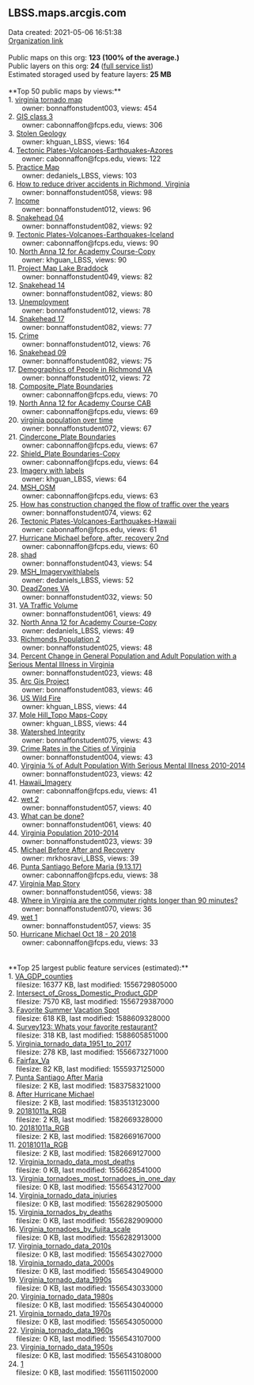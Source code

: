 <h2>LBSS.maps.arcgis.com</h2> Data created: 2021-05-06 16:51:38 <br /><a target='new' href='https://LBSS.maps.arcgis.com'>Organization link</a><br /><br />Public maps on this org: <b>123 (100% of the average.)</b><br />Public layers on this org: <b>24 </b>(<a target='new' href='https://services.arcgis.com/nvIDWG2BxM3lTJpT/ArcGIS/rest/services'>full service list</a>)<br />Estimated storaged used by feature layers: <b>25 MB</b><br /><br />**Top 50 public maps by views:**<br />  1. <a target='new' href='https://www.arcgis.com/home/item.html?id=0369310c99bf407cab66e1e9d1d678eb'>virginia tornado map</a> <br />  &nbsp;&nbsp;&nbsp;&nbsp; &nbsp;&nbsp;owner: bonnaffonstudent003, views: 454<br />  2. <a target='new' href='https://www.arcgis.com/home/item.html?id=d3401db3de1044a481cb2a53af54f0f0'>GIS class 3</a> <br />  &nbsp;&nbsp;&nbsp;&nbsp; &nbsp;&nbsp;owner: cabonnaffon@fcps.edu, views: 306<br />  3. <a target='new' href='https://www.arcgis.com/home/item.html?id=43b72b2d1db249c89ae3d18990888870'>Stolen Geology</a> <br />  &nbsp;&nbsp;&nbsp;&nbsp; &nbsp;&nbsp;owner: khguan_LBSS, views: 164<br />  4. <a target='new' href='https://www.arcgis.com/home/item.html?id=16cf9cc0ccf341acaced06c31127a4c4'>Tectonic Plates-Volcanoes-Earthquakes-Azores</a> <br />  &nbsp;&nbsp;&nbsp;&nbsp; &nbsp;&nbsp;owner: cabonnaffon@fcps.edu, views: 122<br />  5. <a target='new' href='https://www.arcgis.com/home/item.html?id=2efe5e5ad5b24d11b658a59fb0efddf0'>Practice Map</a> <br />  &nbsp;&nbsp;&nbsp;&nbsp; &nbsp;&nbsp;owner: dedaniels_LBSS, views: 103<br />  6. <a target='new' href='https://www.arcgis.com/home/item.html?id=6414a90b29f84ea98edd11e7dd33756e'>How to reduce driver accidents in Richmond, Virginia</a> <br />  &nbsp;&nbsp;&nbsp;&nbsp; &nbsp;&nbsp;owner: bonnaffonstudent058, views: 98<br />  7. <a target='new' href='https://www.arcgis.com/home/item.html?id=8ebfbcfc94fc4b29ba17455db293797f'>Income</a> <br />  &nbsp;&nbsp;&nbsp;&nbsp; &nbsp;&nbsp;owner: bonnaffonstudent012, views: 96<br />  8. <a target='new' href='https://www.arcgis.com/home/item.html?id=85ff03e4973c40cb801940cded52eeb5'>Snakehead 04</a> <br />  &nbsp;&nbsp;&nbsp;&nbsp; &nbsp;&nbsp;owner: bonnaffonstudent082, views: 92<br />  9. <a target='new' href='https://www.arcgis.com/home/item.html?id=a44a84bf19154aac894da082f8b15072'>Tectonic Plates-Volcanoes-Earthquakes-Iceland</a> <br />  &nbsp;&nbsp;&nbsp;&nbsp; &nbsp;&nbsp;owner: cabonnaffon@fcps.edu, views: 90<br />  10. <a target='new' href='https://www.arcgis.com/home/item.html?id=a6944fd212184a5eb177845da40b63fd'>North Anna 12 for Academy Course-Copy</a> <br />  &nbsp;&nbsp;&nbsp;&nbsp; &nbsp;&nbsp;owner: khguan_LBSS, views: 90<br />  11. <a target='new' href='https://www.arcgis.com/home/item.html?id=4c2273e2e3bb4ec9a5b405f09240385e'>Project Map Lake Braddock </a> <br />  &nbsp;&nbsp;&nbsp;&nbsp; &nbsp;&nbsp;owner: bonnaffonstudent049, views: 82<br />  12. <a target='new' href='https://www.arcgis.com/home/item.html?id=ac8465fd365642079b184dba2d8f8cf7'>Snakehead 14</a> <br />  &nbsp;&nbsp;&nbsp;&nbsp; &nbsp;&nbsp;owner: bonnaffonstudent082, views: 80<br />  13. <a target='new' href='https://www.arcgis.com/home/item.html?id=ad9048d253944bf7b620478d38417a53'>Unemployment</a> <br />  &nbsp;&nbsp;&nbsp;&nbsp; &nbsp;&nbsp;owner: bonnaffonstudent012, views: 78<br />  14. <a target='new' href='https://www.arcgis.com/home/item.html?id=93c178cb6472415cbb33efb1f8508f0b'>Snakehead 17</a> <br />  &nbsp;&nbsp;&nbsp;&nbsp; &nbsp;&nbsp;owner: bonnaffonstudent082, views: 77<br />  15. <a target='new' href='https://www.arcgis.com/home/item.html?id=178edaee406d4b1fb2c7cdde4ebd2587'>Crime</a> <br />  &nbsp;&nbsp;&nbsp;&nbsp; &nbsp;&nbsp;owner: bonnaffonstudent012, views: 76<br />  16. <a target='new' href='https://www.arcgis.com/home/item.html?id=f371e0846b8541e78f9dfee93fe9ccb6'>Snakehead 09</a> <br />  &nbsp;&nbsp;&nbsp;&nbsp; &nbsp;&nbsp;owner: bonnaffonstudent082, views: 75<br />  17. <a target='new' href='https://www.arcgis.com/home/item.html?id=c1d8ac83d76d48f782648a767274759c'>Demographics of People in Richmond VA</a> <br />  &nbsp;&nbsp;&nbsp;&nbsp; &nbsp;&nbsp;owner: bonnaffonstudent012, views: 72<br />  18. <a target='new' href='https://www.arcgis.com/home/item.html?id=40266e0a43af47efbe353b9882797d72'>Composite_Plate Boundaries</a> <br />  &nbsp;&nbsp;&nbsp;&nbsp; &nbsp;&nbsp;owner: cabonnaffon@fcps.edu, views: 70<br />  19. <a target='new' href='https://www.arcgis.com/home/item.html?id=d16420ec751c455c92ebea9689201621'>North Anna 12 for Academy Course CAB</a> <br />  &nbsp;&nbsp;&nbsp;&nbsp; &nbsp;&nbsp;owner: cabonnaffon@fcps.edu, views: 69<br />  20. <a target='new' href='https://www.arcgis.com/home/item.html?id=c0a788e1a069421ebdd715a3d99e07c0'>virginia population over time</a> <br />  &nbsp;&nbsp;&nbsp;&nbsp; &nbsp;&nbsp;owner: bonnaffonstudent072, views: 67<br />  21. <a target='new' href='https://www.arcgis.com/home/item.html?id=29f9ec148f9044e8a7dc5dd67ca910cf'>Cindercone_Plate Boundaries</a> <br />  &nbsp;&nbsp;&nbsp;&nbsp; &nbsp;&nbsp;owner: cabonnaffon@fcps.edu, views: 67<br />  22. <a target='new' href='https://www.arcgis.com/home/item.html?id=80f8884f9b7d4edea62a11f599213c16'>Shield_Plate Boundaries-Copy</a> <br />  &nbsp;&nbsp;&nbsp;&nbsp; &nbsp;&nbsp;owner: cabonnaffon@fcps.edu, views: 64<br />  23. <a target='new' href='https://www.arcgis.com/home/item.html?id=ef54046ea96f4317a54b36b8e5b9dc39'>Imagery with labels</a> <br />  &nbsp;&nbsp;&nbsp;&nbsp; &nbsp;&nbsp;owner: khguan_LBSS, views: 64<br />  24. <a target='new' href='https://www.arcgis.com/home/item.html?id=8810b00cf5004d829385cf4db94d1154'>MSH_OSM</a> <br />  &nbsp;&nbsp;&nbsp;&nbsp; &nbsp;&nbsp;owner: cabonnaffon@fcps.edu, views: 63<br />  25. <a target='new' href='https://www.arcgis.com/home/item.html?id=10d7d57fb6774be7a3225edacf02e107'>How has construction changed the flow of traffic over the years</a> <br />  &nbsp;&nbsp;&nbsp;&nbsp; &nbsp;&nbsp;owner: bonnaffonstudent074, views: 62<br />  26. <a target='new' href='https://www.arcgis.com/home/item.html?id=6ea816ba7e8e4642bb26c05780bded3d'>Tectonic Plates-Volcanoes-Earthquakes-Hawaii</a> <br />  &nbsp;&nbsp;&nbsp;&nbsp; &nbsp;&nbsp;owner: cabonnaffon@fcps.edu, views: 61<br />  27. <a target='new' href='https://www.arcgis.com/home/item.html?id=f6bf7bd784774a68b045862187626615'>Hurricane Michael before, after, recovery 2nd</a> <br />  &nbsp;&nbsp;&nbsp;&nbsp; &nbsp;&nbsp;owner: cabonnaffon@fcps.edu, views: 60<br />  28. <a target='new' href='https://www.arcgis.com/home/item.html?id=3668c4176d904f2591cafc5233f4c32c'>shad</a> <br />  &nbsp;&nbsp;&nbsp;&nbsp; &nbsp;&nbsp;owner: bonnaffonstudent043, views: 54<br />  29. <a target='new' href='https://www.arcgis.com/home/item.html?id=09407fce6a0c409fa36220d83557979e'>MSH_Imagerywithlabels</a> <br />  &nbsp;&nbsp;&nbsp;&nbsp; &nbsp;&nbsp;owner: dedaniels_LBSS, views: 52<br />  30. <a target='new' href='https://www.arcgis.com/home/item.html?id=6f1c26c59db34080876ed648c657766d'>DeadZones VA</a> <br />  &nbsp;&nbsp;&nbsp;&nbsp; &nbsp;&nbsp;owner: bonnaffonstudent032, views: 50<br />  31. <a target='new' href='https://www.arcgis.com/home/item.html?id=5c3e64c8322e42f2bddbd649965b56d6'>VA Traffic Volume</a> <br />  &nbsp;&nbsp;&nbsp;&nbsp; &nbsp;&nbsp;owner: bonnaffonstudent061, views: 49<br />  32. <a target='new' href='https://www.arcgis.com/home/item.html?id=7e80a00a9c494ae38331494aaa0f898c'>North Anna 12 for Academy Course-Copy</a> <br />  &nbsp;&nbsp;&nbsp;&nbsp; &nbsp;&nbsp;owner: dedaniels_LBSS, views: 49<br />  33. <a target='new' href='https://www.arcgis.com/home/item.html?id=d445d5f43ca74e17a5a0e33464106b1c'>Richmonds Population 2</a> <br />  &nbsp;&nbsp;&nbsp;&nbsp; &nbsp;&nbsp;owner: bonnaffonstudent025, views: 48<br />  34. <a target='new' href='https://www.arcgis.com/home/item.html?id=47b07fd350894f0faaf2b050a6d4ae88'>Percent Change in General Population and Adult Population with a Serious Mental Illness in Virginia</a> <br />  &nbsp;&nbsp;&nbsp;&nbsp; &nbsp;&nbsp;owner: bonnaffonstudent023, views: 48<br />  35. <a target='new' href='https://www.arcgis.com/home/item.html?id=56e1beef40c646c88dd77ce655727877'>Arc Gis Project</a> <br />  &nbsp;&nbsp;&nbsp;&nbsp; &nbsp;&nbsp;owner: bonnaffonstudent083, views: 46<br />  36. <a target='new' href='https://www.arcgis.com/home/item.html?id=acd2a5cb31634814b6e08d9caf9f8800'>US Wild Fire</a> <br />  &nbsp;&nbsp;&nbsp;&nbsp; &nbsp;&nbsp;owner: khguan_LBSS, views: 44<br />  37. <a target='new' href='https://www.arcgis.com/home/item.html?id=a9f13b6c1b854d25a68428ae075cceb5'>Mole Hill_Topo Maps-Copy</a> <br />  &nbsp;&nbsp;&nbsp;&nbsp; &nbsp;&nbsp;owner: khguan_LBSS, views: 44<br />  38. <a target='new' href='https://www.arcgis.com/home/item.html?id=82504788d0e64f72a22fcb1ba7ff8aa7'>Watershed Integrity</a> <br />  &nbsp;&nbsp;&nbsp;&nbsp; &nbsp;&nbsp;owner: bonnaffonstudent075, views: 43<br />  39. <a target='new' href='https://www.arcgis.com/home/item.html?id=7afcff7193c24dd88a8eea8d5287461e'>Crime Rates in the Cities of Virginia</a> <br />  &nbsp;&nbsp;&nbsp;&nbsp; &nbsp;&nbsp;owner: bonnaffonstudent004, views: 43<br />  40. <a target='new' href='https://www.arcgis.com/home/item.html?id=0515793e9dd0486a8a529c5a69699ed3'>Virginia % of Adult Population With Serious Mental Illness 2010-2014</a> <br />  &nbsp;&nbsp;&nbsp;&nbsp; &nbsp;&nbsp;owner: bonnaffonstudent023, views: 42<br />  41. <a target='new' href='https://www.arcgis.com/home/item.html?id=64433230df934996b421a87959b09e0f'>Hawaii_Imagery</a> <br />  &nbsp;&nbsp;&nbsp;&nbsp; &nbsp;&nbsp;owner: cabonnaffon@fcps.edu, views: 41<br />  42. <a target='new' href='https://www.arcgis.com/home/item.html?id=6cae35a7463b4015a53a38ce4a91aeb0'>wet 2</a> <br />  &nbsp;&nbsp;&nbsp;&nbsp; &nbsp;&nbsp;owner: bonnaffonstudent057, views: 40<br />  43. <a target='new' href='https://www.arcgis.com/home/item.html?id=84892e0de5964836ad88e360a59f0eb3'>What can be done?</a> <br />  &nbsp;&nbsp;&nbsp;&nbsp; &nbsp;&nbsp;owner: bonnaffonstudent061, views: 40<br />  44. <a target='new' href='https://www.arcgis.com/home/item.html?id=50d8eba9ac5940689f21a2ad330727d0'>Virginia Population 2010-2014</a> <br />  &nbsp;&nbsp;&nbsp;&nbsp; &nbsp;&nbsp;owner: bonnaffonstudent023, views: 39<br />  45. <a target='new' href='https://www.arcgis.com/home/item.html?id=6bf7d263466741ae80c37ee7d5fe8698'>Michael Before After and Recovery</a> <br />  &nbsp;&nbsp;&nbsp;&nbsp; &nbsp;&nbsp;owner: mrkhosravi_LBSS, views: 39<br />  46. <a target='new' href='https://www.arcgis.com/home/item.html?id=09439b3047ed471387ea3ecff44def14'>Punta Santiago Before Maria (9.13.17)</a> <br />  &nbsp;&nbsp;&nbsp;&nbsp; &nbsp;&nbsp;owner: cabonnaffon@fcps.edu, views: 38<br />  47. <a target='new' href='https://www.arcgis.com/home/item.html?id=a9d0fedf28f04dfd9a2fbe71e2e06d4b'>Virginia Map Story</a> <br />  &nbsp;&nbsp;&nbsp;&nbsp; &nbsp;&nbsp;owner: bonnaffonstudent056, views: 38<br />  48. <a target='new' href='https://www.arcgis.com/home/item.html?id=1781bde66db04fef9dd6ed56e02e46f0'>Where in Virginia are the commuter rights longer than 90 minutes?</a> <br />  &nbsp;&nbsp;&nbsp;&nbsp; &nbsp;&nbsp;owner: bonnaffonstudent070, views: 36<br />  49. <a target='new' href='https://www.arcgis.com/home/item.html?id=4d159a57cb5c4aa3ae5ee918a49ad6f3'>wet 1</a> <br />  &nbsp;&nbsp;&nbsp;&nbsp; &nbsp;&nbsp;owner: bonnaffonstudent057, views: 35<br />  50. <a target='new' href='https://www.arcgis.com/home/item.html?id=39b9b36b2912489ab7c91186a81dfb46'>Hurricane Michael Oct 18 - 20 2018</a> <br />  &nbsp;&nbsp;&nbsp;&nbsp; &nbsp;&nbsp;owner: cabonnaffon@fcps.edu, views: 33<br /><br /><br />**Top 25 largest public feature services (estimated):**<br /> 1. <a target='new' href='https://www.arcgis.com/home/item.html?id=066444abcf1f40a3beb4e0aefbb1ec06'>VA_GDP_counties</a><br /> &nbsp;&nbsp;&nbsp;&nbsp;filesize: 16377 KB, last modified: 1556729805000<br /> 2. <a target='new' href='https://www.arcgis.com/home/item.html?id=2445910b900143ddb5d1b3ef9340dfed'>Intersect_of_Gross_Domestic_Product_GDP</a><br /> &nbsp;&nbsp;&nbsp;&nbsp;filesize: 7570 KB, last modified: 1556729387000<br /> 3. <a target='new' href='https://www.arcgis.com/home/item.html?id=6dfe7599e6584064817279a2ab2c9b45'>Favorite Summer Vacation Spot</a><br /> &nbsp;&nbsp;&nbsp;&nbsp;filesize: 618 KB, last modified: 1588609328000<br /> 4. <a target='new' href='https://www.arcgis.com/home/item.html?id=3c2a445259ff4b939659382d1fcc4005'>Survey123: Whats your favorite restaurant?</a><br /> &nbsp;&nbsp;&nbsp;&nbsp;filesize: 318 KB, last modified: 1588605851000<br /> 5. <a target='new' href='https://www.arcgis.com/home/item.html?id=5edd117412c94e4884b2761cf510093e'>Virginia_tornado_data_1951_to_2017</a><br /> &nbsp;&nbsp;&nbsp;&nbsp;filesize: 278 KB, last modified: 1556673271000<br /> 6. <a target='new' href='https://www.arcgis.com/home/item.html?id=a522af54c3204287b6ad7147af929cde'>Fairfax_Va</a><br /> &nbsp;&nbsp;&nbsp;&nbsp;filesize: 82 KB, last modified: 1555937125000<br /> 7. <a target='new' href='https://www.arcgis.com/home/item.html?id=4b94aa0a81034d998f651600e783d57d'>Punta Santiago After Maria</a><br /> &nbsp;&nbsp;&nbsp;&nbsp;filesize: 2 KB, last modified: 1583758321000<br /> 8. <a target='new' href='https://www.arcgis.com/home/item.html?id=57975cc943fe4fca8d1e585a2a7c2a1b'>After Hurricane Michael</a><br /> &nbsp;&nbsp;&nbsp;&nbsp;filesize: 2 KB, last modified: 1583513123000<br /> 9. <a target='new' href='https://www.arcgis.com/home/item.html?id=3745ae2c264d4e608e182a6b74f6b825'>20181011a_RGB</a><br /> &nbsp;&nbsp;&nbsp;&nbsp;filesize: 2 KB, last modified: 1582669328000<br /> 10. <a target='new' href='https://www.arcgis.com/home/item.html?id=cae8147697304879a9823330ff3c0059'>20181011a_RGB</a><br /> &nbsp;&nbsp;&nbsp;&nbsp;filesize: 2 KB, last modified: 1582669167000<br /> 11. <a target='new' href='https://www.arcgis.com/home/item.html?id=8a6910da67d94502a3d60eb0dc3ed287'>20181011a_RGB</a><br /> &nbsp;&nbsp;&nbsp;&nbsp;filesize: 2 KB, last modified: 1582669127000<br /> 12. <a target='new' href='https://www.arcgis.com/home/item.html?id=a752a3c46e2c404ea1fdebae107b6ce7'>Virginia_tornado_data_most_deaths</a><br /> &nbsp;&nbsp;&nbsp;&nbsp;filesize: 0 KB, last modified: 1556628541000<br /> 13. <a target='new' href='https://www.arcgis.com/home/item.html?id=89f9227b032949ecb31efe8eccf62eae'>Virginia_tornadoes_most_tornadoes_in_one_day</a><br /> &nbsp;&nbsp;&nbsp;&nbsp;filesize: 0 KB, last modified: 1556543127000<br /> 14. <a target='new' href='https://www.arcgis.com/home/item.html?id=14f9c893178f4bcf859d84c0933f2e2c'>Virginia_tornado_data_injuries</a><br /> &nbsp;&nbsp;&nbsp;&nbsp;filesize: 0 KB, last modified: 1556282905000<br /> 15. <a target='new' href='https://www.arcgis.com/home/item.html?id=848b7c87e74d4df9b17a783a00b47865'>Virginia_tornados_by_deaths</a><br /> &nbsp;&nbsp;&nbsp;&nbsp;filesize: 0 KB, last modified: 1556282909000<br /> 16. <a target='new' href='https://www.arcgis.com/home/item.html?id=f23894d3e23a40e4aef21d705fac31d3'>Virginia_tornadoes_by_fujita_scale</a><br /> &nbsp;&nbsp;&nbsp;&nbsp;filesize: 0 KB, last modified: 1556282913000<br /> 17. <a target='new' href='https://www.arcgis.com/home/item.html?id=4561958723b0450499b1077fddd969cb'>Virginia_tornado_data_2010s</a><br /> &nbsp;&nbsp;&nbsp;&nbsp;filesize: 0 KB, last modified: 1556543027000<br /> 18. <a target='new' href='https://www.arcgis.com/home/item.html?id=f3d970cf81194f8d95f323fc09f6f682'>Virginia_tornado_data_2000s</a><br /> &nbsp;&nbsp;&nbsp;&nbsp;filesize: 0 KB, last modified: 1556543049000<br /> 19. <a target='new' href='https://www.arcgis.com/home/item.html?id=444bd1804bba4a33b5fb1922f8c1f85a'>Virginia_tornado_data_1990s</a><br /> &nbsp;&nbsp;&nbsp;&nbsp;filesize: 0 KB, last modified: 1556543033000<br /> 20. <a target='new' href='https://www.arcgis.com/home/item.html?id=ef44b115757044b99bcdbbaf691af924'>Virginia_tornado_data_1980s</a><br /> &nbsp;&nbsp;&nbsp;&nbsp;filesize: 0 KB, last modified: 1556543040000<br /> 21. <a target='new' href='https://www.arcgis.com/home/item.html?id=f7143b5d8cf148f5bef415ce622a294d'>Virginia_tornado_data_1970s</a><br /> &nbsp;&nbsp;&nbsp;&nbsp;filesize: 0 KB, last modified: 1556543050000<br /> 22. <a target='new' href='https://www.arcgis.com/home/item.html?id=4aae74c15a7e4abfa1b9167d2dfcf8a7'>Virginia_tornado_data_1960s</a><br /> &nbsp;&nbsp;&nbsp;&nbsp;filesize: 0 KB, last modified: 1556543107000<br /> 23. <a target='new' href='https://www.arcgis.com/home/item.html?id=fc0c869e80c84a06af37a005269572fb'>Virginia_tornado_data_1950s</a><br /> &nbsp;&nbsp;&nbsp;&nbsp;filesize: 0 KB, last modified: 1556543108000<br /> 24. <a target='new' href='https://www.arcgis.com/home/item.html?id=8af9e52369374318bb0d2f83ffcf484f'>1</a><br /> &nbsp;&nbsp;&nbsp;&nbsp;filesize: 0 KB, last modified: 1556111502000<br />